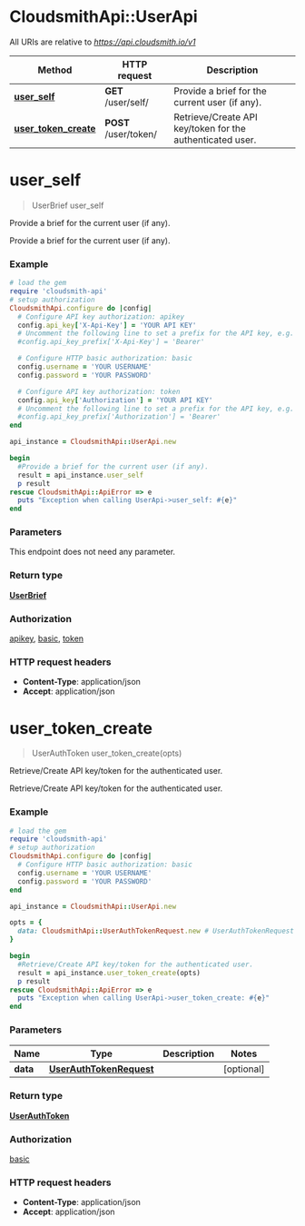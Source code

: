 # CloudsmithApi::UserApi

All URIs are relative to *https://api.cloudsmith.io/v1*

Method | HTTP request | Description
------------- | ------------- | -------------
[**user_self**](UserApi.md#user_self) | **GET** /user/self/ | Provide a brief for the current user (if any).
[**user_token_create**](UserApi.md#user_token_create) | **POST** /user/token/ | Retrieve/Create API key/token for the authenticated user.


# **user_self**
> UserBrief user_self

Provide a brief for the current user (if any).

Provide a brief for the current user (if any).

### Example
```ruby
# load the gem
require 'cloudsmith-api'
# setup authorization
CloudsmithApi.configure do |config|
  # Configure API key authorization: apikey
  config.api_key['X-Api-Key'] = 'YOUR API KEY'
  # Uncomment the following line to set a prefix for the API key, e.g. 'Bearer' (defaults to nil)
  #config.api_key_prefix['X-Api-Key'] = 'Bearer'

  # Configure HTTP basic authorization: basic
  config.username = 'YOUR USERNAME'
  config.password = 'YOUR PASSWORD'

  # Configure API key authorization: token
  config.api_key['Authorization'] = 'YOUR API KEY'
  # Uncomment the following line to set a prefix for the API key, e.g. 'Bearer' (defaults to nil)
  #config.api_key_prefix['Authorization'] = 'Bearer'
end

api_instance = CloudsmithApi::UserApi.new

begin
  #Provide a brief for the current user (if any).
  result = api_instance.user_self
  p result
rescue CloudsmithApi::ApiError => e
  puts "Exception when calling UserApi->user_self: #{e}"
end
```

### Parameters
This endpoint does not need any parameter.

### Return type

[**UserBrief**](UserBrief.md)

### Authorization

[apikey](../README.md#apikey), [basic](../README.md#basic), [token](../README.md#token)

### HTTP request headers

 - **Content-Type**: application/json
 - **Accept**: application/json



# **user_token_create**
> UserAuthToken user_token_create(opts)

Retrieve/Create API key/token for the authenticated user.

Retrieve/Create API key/token for the authenticated user.

### Example
```ruby
# load the gem
require 'cloudsmith-api'
# setup authorization
CloudsmithApi.configure do |config|
  # Configure HTTP basic authorization: basic
  config.username = 'YOUR USERNAME'
  config.password = 'YOUR PASSWORD'
end

api_instance = CloudsmithApi::UserApi.new

opts = { 
  data: CloudsmithApi::UserAuthTokenRequest.new # UserAuthTokenRequest | 
}

begin
  #Retrieve/Create API key/token for the authenticated user.
  result = api_instance.user_token_create(opts)
  p result
rescue CloudsmithApi::ApiError => e
  puts "Exception when calling UserApi->user_token_create: #{e}"
end
```

### Parameters

Name | Type | Description  | Notes
------------- | ------------- | ------------- | -------------
 **data** | [**UserAuthTokenRequest**](UserAuthTokenRequest.md)|  | [optional] 

### Return type

[**UserAuthToken**](UserAuthToken.md)

### Authorization

[basic](../README.md#basic)

### HTTP request headers

 - **Content-Type**: application/json
 - **Accept**: application/json



